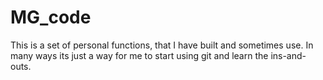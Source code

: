 # MG_code
This is a set of personal functions, that I have built and sometimes use.
In many ways its just a way for me to start using git and learn the ins-and-outs.
